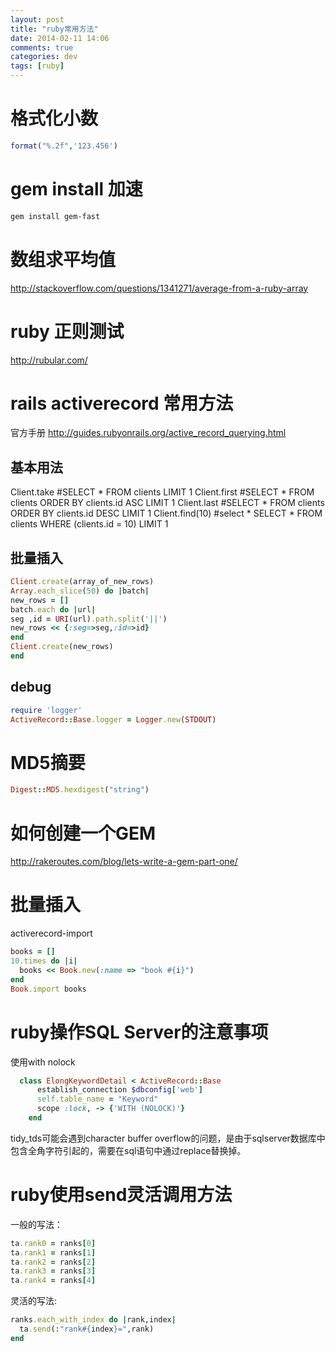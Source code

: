 ```yaml
---
layout: post
title: "ruby常用方法"
date: 2014-02-11 14:06
comments: true
categories: dev
tags: [ruby]
---
```


格式化小数
==============
```ruby
format("%.2f",'123.456')
```

gem install 加速
===============

```bash
gem install gem-fast
```


数组求平均值
===============

http://stackoverflow.com/questions/1341271/average-from-a-ruby-array


ruby 正则测试
===============

http://rubular.com/


rails activerecord 常用方法
===============

官方手册 http://guides.rubyonrails.org/active_record_querying.html

基本用法
---------------

  Client.take #SELECT * FROM clients LIMIT 1
  Client.first #SELECT * FROM clients ORDER BY clients.id ASC LIMIT 1
  Client.last #SELECT * FROM clients ORDER BY clients.id DESC LIMIT 1
  Client.find(10) #select * SELECT * FROM clients WHERE (clients.id = 10) LIMIT 1

批量插入
----------------

```ruby
Client.create(array_of_new_rows)
Array.each_slice(50) do |batch|
new_rows = []
batch.each do |url|
seg ,id = URI(url).path.split('||')
new_rows << {:seg=>seg,:id=>id}
end
Client.create(new_rows)
end
```

debug
----------------

```ruby
require 'logger'
ActiveRecord::Base.logger = Logger.new(STDOUT)
```

MD5摘要
=============

```ruby
Digest::MD5.hexdigest("string")
```




如何创建一个GEM
===============

http://rakeroutes.com/blog/lets-write-a-gem-part-one/


批量插入
==============

activerecord-import

```ruby
books = []
10.times do |i|
  books << Book.new(:name => "book #{i}")
end
Book.import books
```


ruby操作SQL Server的注意事项
==============
使用with nolock
```ruby
  class ElongKeywordDetail < ActiveRecord::Base
      establish_connection $dbconfig['web']
      self.table_name = "Keyword"
      scope :lock, -> {'WITH (NOLOCK)'}
    end
```

tidy_tds可能会遇到character buffer overflow的问题，是由于sqlserver数据库中包含全角字符引起的，需要在sql语句中通过replace替换掉。


ruby使用send灵活调用方法
=============

一般的写法：

```ruby
ta.rank0 = ranks[0]
ta.rank1 = ranks[1]
ta.rank2 = ranks[2]
ta.rank3 = ranks[3]
ta.rank4 = ranks[4]
```

灵活的写法:

```ruby
ranks.each_with_index do |rank,index|
  ta.send(:"rank#{index}=",rank)
end
```


